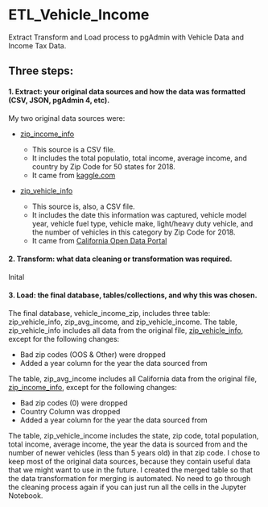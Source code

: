 # ETL_Vehicle_Income
Extract Transform and Load process to pgAdmin with Vehicle Data and Income Tax Data.

## Three steps:
#### 1. Extract: your original data sources and how the data was formatted (CSV, JSON, pgAdmin 4, etc).

My two original data sources were:
 * [zip_income_info](https://github.com/savi09/ETL_Vehicle_Income/blob/main/Resources/zip_income_info.csv)
  
    * This source is a CSV file.
    * It includes the total populatio, total income, average income, and country by Zip Code for 50 states for 2018.
    * It came from [kaggle.com](https://www.kaggle.com/hamishgunasekara/average-income-per-zip-code-usa-2018)

 * [zip_vehicle_info](https://github.com/savi09/ETL_Vehicle_Income/blob/main/Resources/zip_vehicle_info.csv)

    * This source is, also, a CSV file.
    * It includes the date this information was captured, vehicle model year, vehicle fuel type, vehicle make, light/heavy duty vehicle, and the number of vehicles in this category by Zip Code for 2018.
    * It came from [California Open Data Portal](https://data.ca.gov/dataset/vehicle-fuel-type-count-by-zip-code/resource/d304108a-06c1-462f-a144-981dd0109900)

#### 2. Transform: what data cleaning or transformation was required.
  
  Inital
  
#### 3. Load: the final database, tables/collections, and why this was chosen.

The final database, vehicle_income_zip, includes three table: zip_vehicle_info, zip_avg_income, and zip_vehicle_income. The table, zip_vehicle_info includes all data from the original file, [zip_vehicle_info](https://github.com/savi09/ETL_Vehicle_Income/blob/main/Resources/zip_vehicle_info.csv), except for the following changes:
  * Bad zip codes (OOS & Other) were dropped
  * Added a year column for the year the data sourced from

The table, zip_avg_income includes all California data from the original file, [zip_income_info](https://github.com/savi09/ETL_Vehicle_Income/blob/main/Resources/zip_income_info.csv), except for the following changes:
  * Bad zip codes (0) were dropped
  * Country Column was dropped
  * Added a year column for the year the data sourced from

The table, zip_vehicle_income includes the state, zip code, total population, total income, average income, the year the data is sourced from and the number of newer vehicles (less than 5 years old) in that zip code. I chose to keep most of the original data sources, because they contain useful data that we might want to use in the future. I created the merged table so that the data transformation for merging is automated. No need to go through the cleaning process again if you can just run all the cells in the Jupyter Notebook.
